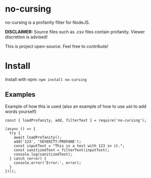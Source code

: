 # no-cursing
no-cursing is a profanity filter for NodeJS.

**DISCLAIMER:** Source files such as .csv files contain profanity. Viewer discretion is advised!

This is project open-source. Feel free to contribute!

# Install
Install with npm:
`npm install no-cursing` 


## Examples
Example of how this is used (also an example of how to use `add` to add words yourself)
```
const { loadProfanity, add, filterText } = require('no-cursing');

(async () => {
  try {
    await loadProfanity();
    add('123', 'SEVERITY:PROFANE');
    const inputText = "This is a test with 123 in it.";
    const sanitizedText = filterText(inputText);
    console.log(sanitizedText);
  } catch (error) {
    console.error('Error:', error);
  }
})();
```
